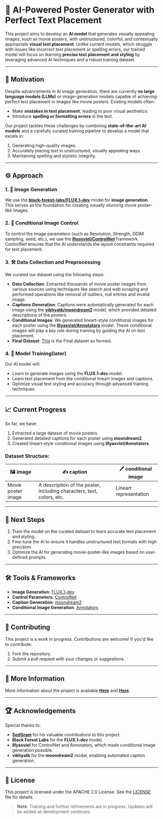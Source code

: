 # 🎨 AI-Powered Poster Generator with Perfect Text Placement

This project aims to develop an **AI model** that generates visually appealing images, such as movie posters, with unstructured, colorful, and contextually appropriate **visual text placement**. Unlike current models, which struggle with issues like incorrect text placement or spelling errors, our trained model will focus on learning **precise text placement and styling** by leveraging advanced AI techniques and a robust training dataset.

---

## 🚀 Motivation

Despite advancements in AI image generation, there are currently **no large language models (LLMs)** or image-generation models capable of achieving perfect text placement in images like movie posters. Existing models often:
- Make **mistakes in text placement**, leading to poor visual aesthetics.
- Introduce **spelling or formatting errors** in the text.  

Our project tackles these challenges by combining **state-of-the-art AI models** and a carefully curated training pipeline to develop a model that excels in:
1. Generating high-quality images.
2. Accurately placing text in unstructured, visually appealing ways.
3. Maintaining spelling and stylistic integrity.

---

## ⚙️ Approach

### 1. **🎥 Image Generation**
We use the **[black-forest-labs/FLUX.1-dev](https://huggingface.co/black-forest-labs/FLUX.1-dev)** model for **image generation**. This serves as the foundation for creating visually stunning movie poster-like images.

### 2. **🔧 Conditional Image Control**
To control the image parameters (such as Resolution, Strength, DDIM sampling, seed, etc.), we use the **[lllyasviel/ControlNet](https://github.com/lllyasviel/ControlNet)** framework. ControlNet ensures that the AI understands the layout constraints required for text placement.

### 3. **🛠️ Data Collection and Preprocessing**
We curated our dataset using the following steps:
- **Data Collection**: Extracted thousands of movie poster images from various sources using techniques like search and web scraping and performed operations like removal of outliers, null entries and  invalid image.
- **Captions Generation**: Captions were automatically generated for each image using the **[vikhyatk/moondream2](https://huggingface.co/vikhyatk/moondream2)** model, which provided detailed descriptions of the posters.
- **Conditional Images**: We generated lineart-style conditional images for each poster using the **[lllyasviel/Annotators](https://github.com/lllyasviel/ControlNet/blob/main/annotator/README.md)** model. These conditional images will play a key role during training by guiding the AI on text placement.
- **Final Dataset**: <a href="https://huggingface.co/datasets/Subh775/Conditional_Movies_Poster_Dataset">This</a> is the Final dataset so formed.

### 4. **🧠 Model Training(later)**
Our AI model will:
- Learn to generate images using the **FLUX.1-dev** model.
- Learn text placement from the conditional lineart images and captions.
- Optimize visual text styling and accuracy through advanced training techniques.

---

## 📈 Current Progress

So far, we have:
1. Extracted a large dataset of movie posters.
2. Generated detailed captions for each poster using **moondream2**.
3. Created lineart-style conditional images using **lllyasviel/Annotators**.

### Dataset Structure:
| **🖼️ image**         | **✍️ caption**                                                                 | **🖊️ conditional image**      |
|-----------------------|-----------------------------------------------------------------------------|-------------------------------|
| Movie poster image    | A description of the poster, including characters, text, colors, etc.      | Lineart representation        |

---

## 🔮 Next Steps

1. Train the model on the curated dataset to learn accurate text placement and styling.
2. Fine-tune the AI to ensure it handles unstructured text formats with high precision.
3. Optimize the AI for generating movie-poster-like images based on user-defined prompts.

---

## 🛠️ Tools & Frameworks

- **Image Generation**: [FLUX.1-dev](https://huggingface.co/black-forest-labs/FLUX.1-dev)  
- **Control Parameters**: [ControlNet](https://github.com/lllyasviel/ControlNet)  
- **Caption Generation**: [moondream2](https://huggingface.co/vikhyatk/moondream2)  
- **Conditional Image Generation**: [Annotators](https://github.com/lllyasviel/ControlNet/blob/main/annotator/README.md)

---

## 🤝 Contributing

This project is a work in progress. Contributions are welcome! If you'd like to contribute:
1. Fork the repository.
2. Submit a pull request with your changes or suggestions.

---

## 🔗 More Information

More information about the project is available [**Here**](https://huggingface.co/Subh775) and [**Here**](https://huggingface.co/fhai50032).

---

## 🏆 Acknowledgements

Special thanks to:
- **[SedGram](https://github.com/IsNoobgrammer)** for his valuable contributions to this project.
- **Black Forest Labs** for the **FLUX.1-dev** model.  
- **lllyasviel** for ControlNet and Annotators, which made conditional image generation possible.  
- **vikhyatk** for the **moondream2** model, enabling automated caption generation.

---

## 📜 License

This project is licensed under the APACHE 2.0 License. See the [LICENSE](LICENSE) file for details.

> **Note**: Training and further refinements are in progress. Updates will be added as development continues.
